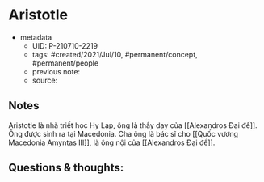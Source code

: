 ---
---

# Aristotle

- metadata
	- UID: P-210710-2219
	- tags: #created/2021/Jul/10, #permanent/concept, #permanent/people 
	- previous note: 
	- source: 

## Notes
Aristotle là nhà triết học Hy Lạp, ông là thầy dạy của [[Alexandros Đại đế]]. Ông được sinh ra tại Macedonia. Cha ông là bác sĩ cho [[Quốc vương Macedonia Amyntas III]], là ông nội của [[Alexandros Đại đế]]. 

## Questions & thoughts:


